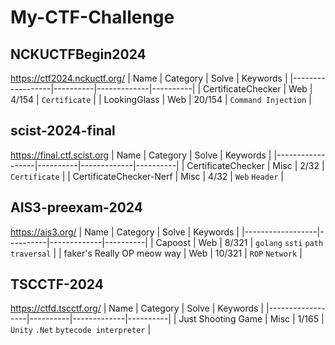 # My-CTF-Challenge

## NCKUCTFBegin2024

https://ctf2024.nckuctf.org/
| Name | Category | Solve | Keywords |
|------------------|----------|-------------|----------|
| CertificateChecker | Web | 4/154 | `Certificate` |
| LookingGlass | Web | 20/154 | `Command Injection` |

## scist-2024-final

https://final.ctf.scist.org
| Name | Category | Solve | Keywords |
|------------------|----------|-------------|----------|
| CertificateChecker | Misc | 2/32 | `Certificate` |
| CertificateChecker-Nerf | Misc | 4/32 | `Web` `Header` |

## AIS3-preexam-2024

https://ais3.org/
| Name | Category | Solve | Keywords |
|------------------|----------|-------------|----------|
| Capoost | Web | 8/321 | `golang` `ssti` `path traversal` |
| faker's Really OP meow way | Web | 10/321 | `ROP` `Network` |

## TSCCTF-2024

https://ctfd.tscctf.org/
| Name | Category | Solve | Keywords |
|------------------|----------|-------------|----------|
| Just Shooting Game | Misc | 1/165 | `Unity` `.Net` `bytecode interpreter` |




